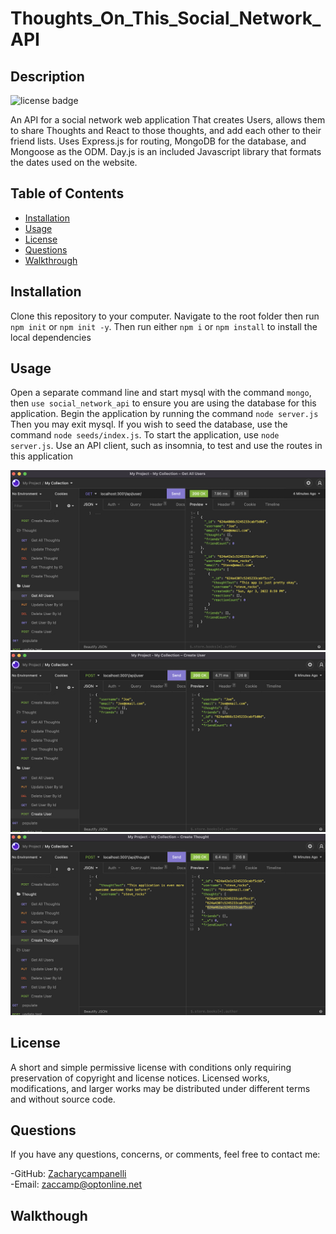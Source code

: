 # Thoughts_On_This_Social_Network_API
  
## Description 
![license badge](https://img.shields.io/badge/license-mit-green)
  
An API for a social network web application That creates Users, allows them to share Thoughts and React to those thoughts, and add each other to their friend lists. Uses Express.js for routing, MongoDB for the database, and Mongoose as the ODM. Day.js is an included Javascript library that formats the dates used on the website. 


## Table of Contents
* [Installation](#Installation)
* [Usage](#Usage)
* [License](#License)
* [Questions](#Questions)
* [Walkthrough](#Walkthrough)



## Installation
Clone this repository to your computer. Navigate to the root folder then run `npm init` or `npm init -y`. Then run either `npm i` or `npm install` to install the local dependencies

  
## Usage
Open a separate command line and start mysql with the command `mongo`, then `use social_network_api` to ensure you are using the database for this application. Begin the application by running the command `node server.js` Then you may exit mysql. If you wish to seed the database, use the command `node seeds/index.js`. To start the application, use `node server.js`. Use an API client, such as insomnia, to test and use the routes in this application


  
![screenshot](assets/images/Screenshot_1.png)
![screenshot](assets/images/Screenshot_2.png)
![screenshot](assets/images/Screenshot_3.png)

## License
A short and simple permissive license with conditions only requiring preservation of copyright and license notices. Licensed works, modifications, and larger works may be distributed under different terms and without source code.  

## Questions
If you have any questions, concerns, or comments, feel free to contact me:
  
-GitHub: [Zacharycampanelli](https://github.com/Zacharycampanelli)  
-Email: [zaccamp@optonline.net](mailto:zaccamp@optonline.net)

## Walkthough

